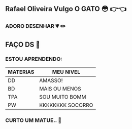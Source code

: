 ## Rafael Oliveira Vulgo O GATO :flushed: :point_right::point_left:
### ADORO DESENHAR :heartpulse: :pencil2:
## FAÇO DS :pray:

### ESTOU APRENDENDO: 
| MATERIAS| MEU NIVEL|
| ------ | ----------- |
| DD | AMASSO! |
| BD | MAIS OU MENOS |
| TPA| SOU MUITO BOMM |
| PW | KKKKKKKK SOCORRO |

### CURTO UM MATUE.. :herb:


